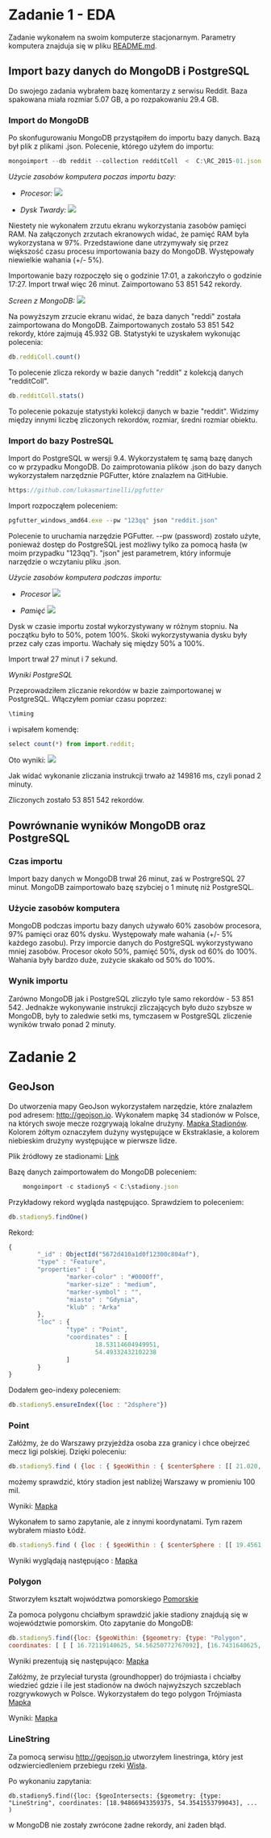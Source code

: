 # Zadanie 1 - EDA
Zadanie wykonałem na swoim komputerze stacjonarnym. Parametry komputera znajduja
 się w pliku [README.md](https://github.com/Oski91/no_sql/blob/master/README.md).
 
## Import bazy danych do MongoDB i PostgreSQL
 Do swojego zadania wybrałem bazę komentarzy z serwisu Reddit. Baza spakowana miała rozmiar 5.07 GB, a po rozpakowaniu 29.4 GB.
 
### Import do MongoDB
 Po skonfugurowaniu MongoDB przystąpiłem do importu bazy danych. Bazą był plik z plikami .json. Polecenie, którego użyłem do importu:
 ```javascript
mongoimport --db reddit --collection redditColl  <  C:\RC_2015-01.json 
```

*Użycie zasobów komputera poczas importu bazy:*

- *Procesor:*
![](http://i.imgur.com/v0rVseE.jpg)

- *Dysk Twardy:*
![](http://i.imgur.com/mQfcRjk.jpg)

Niestety nie wykonałem zrzutu ekranu wykorzystania zasobów pamięci RAM. Na załączonych zrzutach ekranowych widać, że pamięć RAM była wykorzystana w 97%. Przedstawione dane utrzymywały się przez większość czasu procesu importowania bazy do MongoDB. Występowały niewielkie wahania (+/- 5%).

Importowanie bazy rozpoczęło się o godzinie 17:01, a zakończyło o godzinie 17:27. Import trwał więc 26 minut. Zaimportowano 53 851 542 rekordy.

*Screen z MongoDB:*
![](http://i.imgur.com/NVYCVpI.jpg)

Na powyższym zrzucie ekranu widać, że baza danych "reddi" została zaimportowana do MongoDB. Zaimportowanych zostało 53 851 542 rekordy, które zajmują 45.932 GB. 
Statystyki te uzyskałem wykonując polecenia: 
```javascript
db.reddiColl.count()
``` 
To polecenie zlicza rekordy w bazie danych "reddit" z kolekcją danych "redditColl".
```javascript
db.redditColl.stats()
```
To polecenie pokazuje statystyki kolekcji danych w bazie "reddit". Widzimy między innymi liczbę zliczonych rekordów, rozmiar, średni rozmiar obiektu.




### Import do bazy PostreSQL
Import do PostgreSQL w wersji 9.4. 
Wykorzystałem tę samą bazę danych co w przypadku MongoDB. Do zaimprotowania plików .json do bazy danych wykorzystałem narzędznie PGFutter, które znalazłem na GitHubie. 
```javascript
https://github.com/lukasmartinelli/pgfutter
```
Import rozpocząłem poleceniem:
```javascript
pgfutter_windows_amd64.exe --pw "123qq" json "reddit.json"
```
Polecenie to uruchamia narzędzie PGFutter. --pw (password) zostało użyte, ponieważ dostęp do PostgreSQL jest możliwy tylko za pomocą hasła (w moim przypadku "123qq"). "json" jest parametrem, który informuje narzędzie o wczytaniu pliku .json.

*Użycie zasobów komputera podczas importu:*

- *Procesor*
![](http://i.imgur.com/xRjwvBL.png)

- *Pamięć*
![](http://i.imgur.com/hZGupH2.png)

Dysk w czasie importu został wykorzystywany w różnym stopniu. Na początku było to 50%, potem 100%. Skoki wykorzystywania dysku były przez cały czas importu. Wachały się między 50% a 100%.

Import trwał 27 minut i 7 sekund.

*Wyniki PostgreSQL*

Przeprowadziłem zliczanie rekordów w bazie zaimportowanej w PostgreSQL. Włączyłem pomiar czasu poprzez: 
```javascript
\timing
```
i wpisałem komendę:
```javascript
select count(*) from import.reddit;
```
Oto wyniki: 
![](http://i.imgur.com/2zbNqST.jpg)

Jak widać wykonanie zliczania instrukcji trwało aż 149816 ms, czyli ponad 2 minuty.

Zliczonych zostało 53 851 542 rekordów.


## Powrównanie wyników MongoDB oraz PostgreSQL
### Czas importu
Import bazy danych w MongoDB trwał 26 minut, zaś w PostrgreSQL 27 minut. MongoDB zaimportowało bazę szybciej o 1 minutę niż PostgreSQL.

### Użycie zasobów komputera
MongoDB podczas importu bazy danych używało 60% zasobów procesora, 97% pamięci oraz 60% dysku. Występowały małe wahania (+/- 5% każdego zasobu). Przy imporcie danych do PostgreSQL wykorzystywano mniej zasobów. Procesor około 50%, pamięć 50%, dysk od 60% do 100%. Wahania były bardzo duże, zużycie skakało od 50% do 100%. 

### Wynik importu
Zarówno MongoDB jak i PostgreSQL zliczyło tyle samo rekordów - 53 851 542. Jednakże wykonywanie instrukcji zliczających było dużo szybsze w MongoDB, były to zaledwie setki ms, tymczasem w PostgreSQL zliczenie wyników trwało ponad 2 minuty.



# Zadanie 2
## GeoJson
Do utworzenia mapy GeoJson wykorzystałem narzędzie, które znalazłem pod adresem:
http://geojson.io.
Wykonałem mapkę 34 stadionów w Polsce, na których swoje mecze rozgrywają lokalne drużyny.  [Mapka Stadionów](https://github.com/Oski91/no_sql/blob/master/stadiony.geojson). Kolorem żółtym oznaczyłem dużyny występujące w Ekstraklasie, a kolorem niebieskim drużyny występujące w pierwsze lidze.

Plik źródłowy ze stadionami: [Link](https://github.com/Oski91/no_sql/blob/master/stadiony%C5%B9R%C3%93D%C5%81O.json)

Bazę danych zaimportowałem do MongoDB poleceniem:
```javascript
    mongoimport -c stadiony5 < C:\stadiony.json
```

Przykładowy rekord wygląda następująco. Sprawdziem to poleceniem:

```javascript
db.stadiony5.findOne()
```

Rekord: 
```javascript
{
        "_id" : ObjectId("5672d410a1d0f12300c804af"),
        "type" : "Feature",
        "properties" : {
                "marker-color" : "#0000ff",
                "marker-size" : "medium",
                "marker-symbol" : "",
                "miasto" : "Gdynia",
                "klub" : "Arka"
        },
        "loc" : {
                "type" : "Point",
                "coordinates" : [
                        18.53114604949951,
                        54.49332432102238
                ]
        }
}
```

Dodałem geo-indexy poleceniem: 
```javascript
db.stadiony5.ensureIndex({loc : "2dsphere"})
```
### Point

Załóżmy, że do Warszawy przyjeżdża osoba zza granicy i chce obejrzeć mecz ligi polskiej. Dzięki poleceniu: 
```javascript
db.stadiony5.find ( {loc : { $geoWithin : { $centerSphere : [[ 21.020, 52.259], 100 / 3963.2 ] } } } )
```
możemy sprawdzić, który stadion jest nabliżej Warszawy w promieniu 100 mil.

Wyniki: [Mapka](https://github.com/Oski91/no_sql/blob/master/100milWarszawa.geojson)


Wykonałem to samo zapytanie, ale z innymi koordynatami. Tym razem wybrałem miasto Łódź.
```javascript
db.stadiony5.find ( {loc : { $geoWithin : { $centerSphere : [[ 19.4561, 51.7686], 100 / 3963.2 ] } } } )
```

Wyniki wyglądają następująco : [Mapka](https://github.com/Oski91/no_sql/blob/master/100milLodz.geojson)

### Polygon
Stworzyłem kształt wojwództwa pomorskiego [Pomorskie](https://github.com/Oski91/no_sql/blob/master/polygonPomorskie.geojson)

Za pomoca polygonu chciałbym sprawdzić jakie stadiony znajdują się w województwie pomorskim. Oto zapytanie do MongoDB: 
```javascript
db.stadiony5.find({loc: {$geoWithin: {$geometry: {type: "Polygon", 
coordinates: [ [ [ 16.72119140625, 54.56250772767092], [16.7431640625, 54.482804559582554] ... ]]]}}}})
 ```
 
 Wyniki prezentują się następująco: [Mapka](https://github.com/Oski91/no_sql/blob/master/wynikiPomorskie.geojson)


Załóżmy, że przyleciał turysta (groundhopper) do trójmiasta i chciałby wiedzieć gdzie i ile jest stadionów na dwóch najwyższych szczeblach rozgrywkowych w Polsce. Wykorzystałem do tego polygon Trójmiasta [Mapka](https://github.com/Oski91/no_sql/blob/master/polygonTrojmiasto.geojson)

Wyniki: [Mapka](https://github.com/Oski91/no_sql/blob/master/WynikiTrojmiasto.geojson)


### LineString

Za pomocą serwisu http://geojson.io utworzyłem linestringa, który jest odzwierciedleniem przebiegu rzeki [Wisła](https://github.com/Oski91/no_sql/blob/master/Wisla.geojson).

Po wykonaniu zapytania:
```javascrpit
db.stadiony5.find({loc: {$geoIntersects: {$geometry: {type: "LineString", coordinates: [18.94866943359375, 54.3541553799043], ... )
```
w MongoDB nie zostały zwrócone żadne rekordy, ani żaden błąd.
